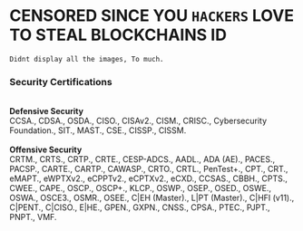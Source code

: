 # CENSORED SINCE YOU `HACKERS` LOVE TO STEAL BLOCKCHAINS ID

`Didnt display all the images, To much.`

<h3 class="h3">Security Certifications</h3>
<!-- Add small description of your project  -->
<p class="work-text"><br>
<b>Defensive Security</b><br>CCSA., CDSA., OSDA., CISO., CISAv2., CISM., CRISC., Cybersecurity Foundation., SIT., MAST., CSE., CISSP., CISSM.<br><br>
<b>Offensive Security</b><br>CRTM., CRTS., CRTP., CRTE., CESP-ADCS., AADL., ADA (AE)., PACES., PACSP., CARTE., CARTP., CAWASP., CRTO., CRTL., PenTest+., CPT., CRT., eMAPT., eWPTXv2., eCPPTv2., eCPTXv2., eCXD., CCSAS., CBBH., CPTS., CWEE., CAPE., OSCP., 
OSCP+., KLCP., OSWP., OSEP., OSED., OSWE., OSWA., OSCE3., OSMR., OSEE., C|EH (Master)., L|PT (Master)., C|HFI (v11)., C|PENT., 
C|CISO., E|HE., GPEN., GXPN., CNSS., CPSA., PTEC., PJPT., PNPT., VMF.
</p><br>
</details>
